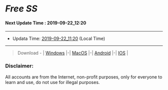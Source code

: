 
# *Free SS*

#### Next Update Time : 2019-09-22_12:20

---
* Updata Time: [2019-09-22_11:20](https://github.com/Geek-007/free-SS/blob/master/2019-09-22_11:20_FreeSS.txt) (Local Time)
---

> Download - | [Windows](https://github.com/shadowsocks/shadowsocks-windows/releases) |-| [MacOS](https://github.com/shadowsocks/shadowsocks-iOS/releases) |-| [Android](https://github.com/shadowsocks/shadowsocks-android/releases) |-| [IOS](https://itunes.apple.com/us/) |

### Disclaimer:
All accounts are from the Internet, non-profit purposes, only for everyone to learn and use, do not use for illegal purposes.
<br>
